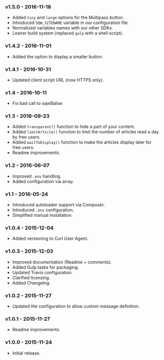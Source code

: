 ### v1.5.0 - 2016-11-18

* Added `tiny` and `large` options for the Multipass button.
* Introduced `SQW_SITENAME` variable in our configuration file.
* Normalized variables names with our other SDKs.
* Leaner build system (replaced `gulp` with a shell script).

### v1.4.2 - 2016-11-01

* Added the option to display a smaller button.

### v1.4.1 - 2016-10-31

* Updated client script URL (now HTTPS only).

### v1.4 - 2016-10-11

* Fix bad call to sqwBalise

### v1.3 - 2016-09-23

* Added `transparent()` function to hide a part of your content.
* Added `limitArticle()` function to limit the number of articles read a day by free users.
* Added `waitToDisplay()` function to make the articles display later for free users.
* Readme improvements.

### v1.2 - 2016-06-07

* Improved `.env` handling.
* Added configuration via array.

### v1.1 - 2016-05-24

* Introduced autoloader support via Composer.
* Introduced `.env` configuration.
* Simplified manual installation.

### v1.0.4 - 2015-12-04

* Added versioning to Curl User Agent.

### v1.0.3 - 2015-12-03

* Improved documentation (Readme + comments).
* Added Gulp tasks for packaging.
* Updated Travis configuration.
* Clarified licensing.
* Added Changelog.

### v1.0.2 - 2015-11-27

* Updated the configuration to allow custom message definition.

### v1.0.1 - 2015-11-27

* Readme improvements.

### v1.0.0 - 2015-11-24

* Initial release.